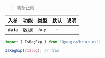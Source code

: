 > 判断正则

入参|功能|类型|默认|说明
:-:|:-:|:-:|:-:|-
**data**|数据|`Any`|-

```js
import { IsRegExp } from "@yangzw/bruce-us";

IsRegExp(/123/g); // true
```